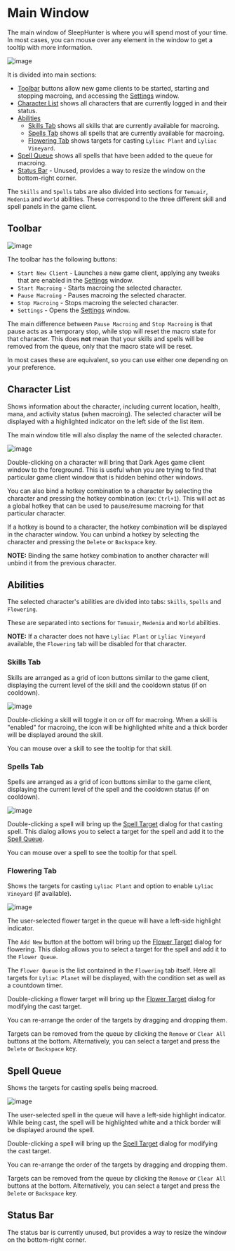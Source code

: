 # Main Window

The main window of SleepHunter is where you will spend most of your time.
In most cases, you can mouse over any element in the window to get a tooltip with more information.

![image](../screenshots/main-window.png)

It is divided into main sections:

- [Toolbar](#toolbar) buttons allow new game clients to be started, starting and stopping macroing, and accessing the [Settings](./settings.md) window.
- [Character List](#character-list) shows all characters that are currently logged in and their status.
- [Abilities](#abilities)
  - [Skills Tab](#skills-tab) shows all skills that are currently available for macroing.
  - [Spells Tab](#spells-tab) shows all spells that are currently available for macroing.
  - [Flowering Tab](#flowering-tab) shows targets for casting `Lyliac Plant` and `Lyliac Vineyard`.
- [Spell Queue](#spell-queue) shows all spells that have been added to the queue for macroing.
- [Status Bar](#status-bar) - Unused, provides a way to resize the window on the bottom-right corner.

The `Skills` and `Spells` tabs are also divided into sections for `Temuair`, `Medenia` and `World` abilities.
These correspond to the three different skill and spell panels in the game client.

## Toolbar

![image](../screenshots/toolbar.png)

The toolbar has the following buttons:

- `Start New Client` - Launches a new game client, applying any tweaks that are enabled in the [Settings](./settings.md#game-client) window.
- `Start Macroing` - Starts macroing the selected character.
- `Pause Macroing` - Pauses macroing the selected character.
- `Stop Macroing` - Stops macroing the selected character.
- `Settings` - Opens the [Settings](./settings.md) window.

The main difference between `Pause Macroing` and `Stop Macroing` is that pause acts as a temporary stop, while stop will reset the macro state for that character.
This does **not** mean that your skills and spells will be removed from the queue, only that the macro state will be reset.

In most cases these are equivalent, so you can use either one depending on your preference.

## Character List

Shows information about the character, including current location, health, mana, and activity status (when macroing).
The selected character will be displayed with a highlighted indicator on the left side of the list item.

The main window title will also display the name of the selected character.

![image](../screenshots/character-list.png)

Double-clicking on a character will bring that Dark Ages game client window to the foreground.
This is useful when you are trying to find that particular game client window that is hidden behind other windows.

You can also bind a hotkey combination to a character by selecting the character and pressing the hotkey combination (ex: `Ctrl+1`).
This will act as a global hotkey that can be used to pause/resume macroing for that particular character.

If a hotkey is bound to a character, the hotkey combination will be displayed in the character window.
You can unbind a hotkey by selecting the character and pressing the `Delete` or `Backspace` key.

**NOTE:** Binding the same hotkey combination to another character will unbind it from the previous character.

## Abilities

The selected character's abilities are divided into tabs: `Skills`, `Spells` and `Flowering`.

These are separated into sections for `Temuair`, `Medenia` and `World` abilities.

**NOTE:** If a character does not have `Lyliac Plant` or `Lyliac Vineyard` available, the `Flowering` tab will be disabled for that character.

### Skills Tab

Skills are arranged as a grid of icon buttons similar to the game client, displaying the current level of the skill and the cooldown status (if on cooldown).

![image](../screenshots/skills-tab.png)

Double-clicking a skill will toggle it on or off for macroing.
When a skill is "enabled" for macroing, the icon will be highlighted white and a thick border will be displayed around the skill.

You can mouse over a skill to see the tooltip for that skill.

### Spells Tab

Spells are arranged as a grid of icon buttons similar to the game client, displaying the current level of the spell and the cooldown status (if on cooldown).

![image](../screenshots/spells-tab.png)

Double-clicking a spell will bring up the [Spell Target](./spell-target.md) dialog for that casting spell.
This dialog allows you to select a target for the spell and add it to the [Spell Queue](#spell-queue).

You can mouse over a spell to see the tooltip for that spell.

### Flowering Tab

Shows the targets for casting `Lyliac Plant` and option to enable `Lyliac Vineyard` (if available).

![image](../screenshots/flowering-tab.png)

The user-selected flower target in the queue will have a left-side highlight indicator.

The `Add New` button at the bottom will bring up the [Flower Target](./flower-target.md) dialog for flowering.
This dialog allows you to select a target for the spell and add it to the `Flower Queue`.

The `Flower Queue` is the list contained in the `Flowering` tab itself.
Here all targets for `Lyliac Planet` will be displayed, with the condition set as well as a countdown timer.

Double-clicking a flower target will bring up the [Flower Target](./flower-target.md) dialog for modifying the cast target.

You can re-arrange the order of the targets by dragging and dropping them.

Targets can be removed from the queue by clicking the `Remove` or `Clear All` buttons at the bottom.
Alternatively, you can select a target and press the `Delete` or `Backspace` key.

## Spell Queue

Shows the targets for casting spells being macroed.

![image](../screenshots/spell-queue.png)

The user-selected spell in the queue will have a left-side highlight indicator.
While being cast, the spell will be highlighted white and a thick border will be displayed around the spell.

Double-clicking a spell will bring up the [Spell Target](./spell-target.md) dialog for modifying the cast target.

You can re-arrange the order of the targets by dragging and dropping them.

Targets can be removed from the queue by clicking the `Remove` or `Clear All` buttons at the bottom.
Alternatively, you can select a target and press the `Delete` or `Backspace` key.

## Status Bar

The status bar is currently unused, but provides a way to resize the window on the bottom-right corner.
